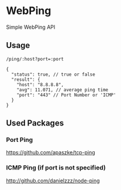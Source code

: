 # WebPing

Simple WebPing API

## Usage

`/ping/:host?port=:port`

```
{
  "status": true, // true or false
  "result": {
    "host": "8.8.8.8",
    "avg": 11.071, // average ping time
    "port": "443" // Port Number or 'ICMP'
  }
}
```

## Used Packages

### Port Ping

https://github.com/apaszke/tcp-ping

### ICMP Ping (if port is not specified)

http://github.com/danielzzz/node-ping
